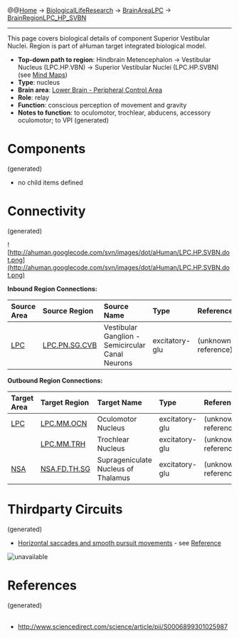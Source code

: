 @@[Home](Home.md) -> [BiologicalLifeResearch](BiologicalLifeResearch.md) -> [BrainAreaLPC](BrainAreaLPC.md) -> [BrainRegionLPC\_HP\_SVBN](BrainRegionLPC_HP_SVBN.md)

---


This page covers biological details of component Superior Vestibular Nuclei.
Region is part of aHuman target integrated biological model.

  * **Top-down path to region**: Hindbrain Metencephalon -> Vestibular Nucleus (LPC.HP.VBN) -> Superior Vestibular Nuclei (LPC.HP.SVBN) (see [Mind Maps](OverallMindMaps.md))
  * **Type**: nucleus
  * **Brain area**: [Lower Brain - Peripheral Control Area](BrainAreaLPC.md)
  * **Role**: relay
  * **Function**: conscious perception of movement and gravity
  * **Notes to function**: to oculomotor, trochlear, abducens, accessory oculomotor; to VPI
(generated)
# Components #
(generated)


  * no child items defined

# Connectivity #
(generated)


![http://ahuman.googlecode.com/svn/images/dot/aHuman/LPC.HP.SVBN.dot.png](http://ahuman.googlecode.com/svn/images/dot/aHuman/LPC.HP.SVBN.dot.png)

**Inbound Region Connections:**

| **Source Area** | **Source Region** | **Source Name** | **Type** | **Reference** |
|:----------------|:------------------|:----------------|:---------|:--------------|
| [LPC](BrainAreaLPC.md) | [LPC.PN.SG.CVB](BrainRegionLPC_PN_SG_CVB.md) | Vestibular Ganglion - Semicircular Canal Neurons | excitatory-glu | (unknown reference) |

**Outbound Region Connections:**

| **Target Area** | **Target Region** | **Target Name** | **Type** | **Reference** |
|:----------------|:------------------|:----------------|:---------|:--------------|
| [LPC](BrainAreaLPC.md) | [LPC.MM.OCN](BrainRegionLPC_MM_OCN.md) | Oculomotor Nucleus | excitatory-glu | (unknown reference) |
|                 | [LPC.MM.TRH](BrainRegionLPC_MM_TRH.md) | Trochlear Nucleus | excitatory-glu | (unknown reference) |
| [NSA](BrainAreaNSA.md) | [NSA.FD.TH.SG](BrainRegionNSA_FD_TH_SG.md) | Suprageniculate Nucleus of Thalamus | excitatory-glu | (unknown reference) |

# Thirdparty Circuits #
(generated)

  * [Horizontal saccades and smooth pursuit movements](http://ars.els-cdn.com/content/image/1-s2.0-S0006899301025987-gr1.gif) - see [Reference](http://www.sciencedirect.com/science/article/pii/S0006899301025987)

<img src='http://ars.els-cdn.com/content/image/1-s2.0-S0006899301025987-gr1.gif' alt='unavailable'>


<h1>References</h1>
(generated)<br>
<br>
<ul><li><a href='http://www.sciencedirect.com/science/article/pii/S0006899301025987'>http://www.sciencedirect.com/science/article/pii/S0006899301025987</a></li></ul>
